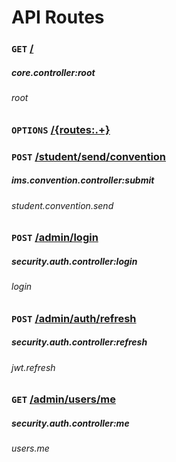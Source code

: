 # API Routes

### `GET` [/](http://localhost/ims-api/)
##### core.controller:root
###### root

### `OPTIONS` [/{routes:.+}](http://localhost/ims-api/{routes:.+})

### `POST` [/student/send/convention](http://localhost/ims-api/student/send/convention)
##### ims.convention.controller:submit
###### student.convention.send

### `POST` [/admin/login](http://localhost/ims-api/admin/login)
##### security.auth.controller:login
###### login

### `POST` [/admin/auth/refresh](http://localhost/ims-api/admin/auth/refresh)
##### security.auth.controller:refresh
###### jwt.refresh

### `GET` [/admin/users/me](http://localhost/ims-api/admin/users/me)
##### security.auth.controller:me
###### users.me

